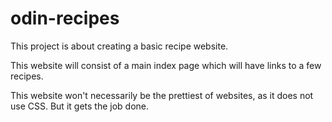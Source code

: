 # odin-recipes

This project is about creating a basic recipe website.

This website will consist of a main index page which will have links to a few recipes.

This website won't necessarily be the prettiest of websites, as it does not use CSS. But it gets the job done.